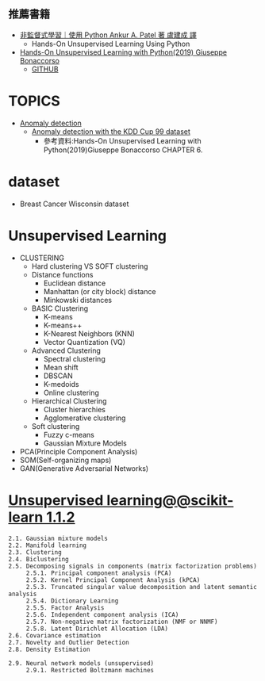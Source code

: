 ## 推薦書籍
- [非監督式學習｜使用 Python Ankur A. Patel 著 盧建成 譯]()
  - Hands-On Unsupervised Learning Using Python 
- [Hands-On Unsupervised Learning with Python(2019) Giuseppe Bonaccorso](https://www.packtpub.com/product/hands-on-unsupervised-learning-with-python/9781789348279)
  - [GITHUB]()  
# TOPICS
- [Anomaly detection](https://subscription.packtpub.com/book/data/9781789348279/6/ch06lvl1sec51/probability-density-functions)
  - [Anomaly detection with the KDD Cup 99 dataset](https://subscription.packtpub.com/book/data/9781789348279/6/ch06lvl1sec51/probability-density-functions) 
    - 參考資料:Hands-On Unsupervised Learning with Python(2019)Giuseppe Bonaccorso CHAPTER 6.

# dataset
- Breast Cancer Wisconsin dataset


# Unsupervised Learning 
- CLUSTERING
  - Hard clustering VS SOFT clustering 
  - Distance functions
    - Euclidean distance
    - Manhattan (or city block) distance
    - Minkowski distances 
  - BASIC Clustering
    - K-means
    - K-means++
    - K-Nearest Neighbors (KNN)
    - Vector Quantization (VQ)
  - Advanced Clustering
    - Spectral clustering
    - Mean shift
    - DBSCAN
    - K-medoids
    - Online clustering
  - Hierarchical Clustering
    - Cluster hierarchies
    - Agglomerative clustering
  - Soft clustering
    - Fuzzy c-means
    - Gaussian Mixture Models
- PCA(Principle Component Analysis)
- SOM(Self-organizing maps)
- GAN(Generative Adversarial Networks)

# [Unsupervised learning@@scikit-learn 1.1.2](https://scikit-learn.org/stable/unsupervised_learning.html)
```
2.1. Gaussian mixture models
2.2. Manifold learning
2.3. Clustering
2.4. Biclustering
2.5. Decomposing signals in components (matrix factorization problems)
     2.5.1. Principal component analysis (PCA)
     2.5.2. Kernel Principal Component Analysis (kPCA)
     2.5.3. Truncated singular value decomposition and latent semantic analysis
     2.5.4. Dictionary Learning
     2.5.5. Factor Analysis
     2.5.6. Independent component analysis (ICA)
     2.5.7. Non-negative matrix factorization (NMF or NNMF)
     2.5.8. Latent Dirichlet Allocation (LDA)
2.6. Covariance estimation
2.7. Novelty and Outlier Detection
2.8. Density Estimation

2.9. Neural network models (unsupervised)
     2.9.1. Restricted Boltzmann machines
```
